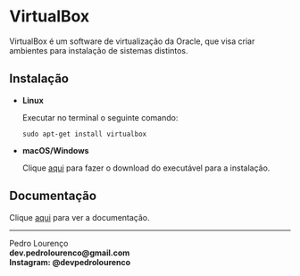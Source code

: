 # VirtualBox

VirtualBox é um software de virtualização da Oracle, que visa criar ambientes para instalação de sistemas distintos.

## Instalação

- **Linux**

  Executar no terminal o seguinte comando:

  ```
  sudo apt-get install virtualbox
  ```

- **macOS/Windows**

  Clique [aqui](https://www.virtualbox.org/wiki/Downloads) para fazer o download do executável para a instalação.

## Documentação

Clique [aqui](https://www.virtualbox.org/) para ver a documentação.


<hr>
<stong>Pedro Lourenço</strong><br>
<Strong>dev.pedrolourenco@gmail.com</strong><br>
<Strong>Instagram: @devpedrolourenco</strong>